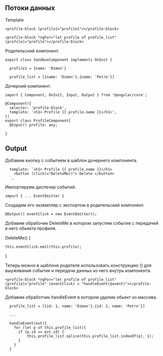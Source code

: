 ## Потоки данных

Template

    <profile-block [profile]="profile1"></profile-block>

    <profile-block *ngFor="let profile of profile_list" [profile]="profile"></profile-block>

Родительский компонент.

    
    
    export class SandboxComponent implements OnInit {
      
      profile1 = {name: 'Dimon'}

      profile_list = [{name: 'Dimon'},{name: 'Petro'}]
      
  
Дочерний компонент.

  
  
    import { Component, OnInit, Input, Output } from '@angular/core';

    @Component({
      selector: 'profile-block',
      template: '<h1> Profile {{ profile.name }}</h1>',
    })
    export class ProfileComponent{
      @Input() profile: any;

    }
      
      
## Output

Добавим кнопку с событием в шаблон дочернего компонента. 


      template: `<h1> Profile {{ profile.name }}</h1>
        <button (click)="DeleteMe()"> Delete </button>
      `,
  
Импортируем диспечер событий.

    import { ... EventEmitter }
    
Создадим его экземпляр с экспортом в родительский компонент.

    @Output() eventClick = new EventEmitter();
    
Добавим обрабочик  DeleteMe в котором запустим событие с передачей в него обьекта профиля.


  DeleteMe() {

    this.eventClick.emit(this.profile);

  }
  
  
Теперь можно в шаблоне родителя использовать конструкцию () для выуживания события и передачи данных из него внутрь компонента.


    <profile-block *ngFor="let profile of profile_list" [profile]="profile" (eventClick) = "handleEvent($event)"></profile-block>


Добавим обработчик handleEvent в котором удалим обьект из массива.


      profile_list = [{id: 1, name: 'Dimon'},{id: 2, name: 'Petro'}]

      ...

      handleEvent(evt){
        for (let p of this.profile_list){
          if (p.id == evt.id) {
              this.profile_list.splice(this.profile_list.indexOf(p), 1);
          } 
        }
      }
  
  
    